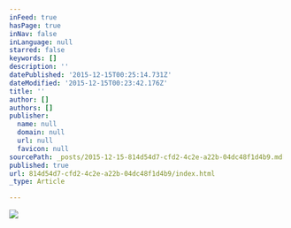 ```yaml
---
inFeed: true
hasPage: true
inNav: false
inLanguage: null
starred: false
keywords: []
description: ''
datePublished: '2015-12-15T00:25:14.731Z'
dateModified: '2015-12-15T00:23:42.176Z'
title: ''
author: []
authors: []
publisher:
  name: null
  domain: null
  url: null
  favicon: null
sourcePath: _posts/2015-12-15-814d54d7-cfd2-4c2e-a22b-04dc48f1d4b9.md
published: true
url: 814d54d7-cfd2-4c2e-a22b-04dc48f1d4b9/index.html
_type: Article

---
```

![](https://the-grid-user-content.s3-us-west-2.amazonaws.com/aca713a2-d1f9-4b0f-92df-dbb852768e0b.JPG)